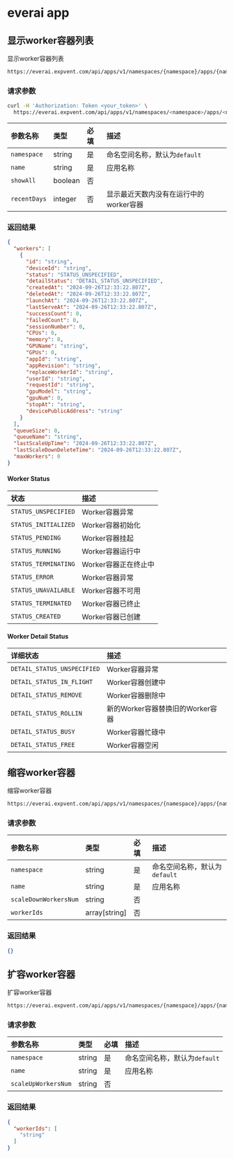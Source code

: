 # everai app

## 显示worker容器列表

显示worker容器列表

```bash
https://everai.expvent.com/api/apps/v1/namespaces/{namespace}/apps/{name}/workers
```

### 请求参数

```bash
curl -H 'Authorization: Token <your_token>' \
  https://everai.expvent.com/api/apps/v1/namespaces/<namespace>/apps/<name>/workers
```

|参数名称 |类型 |必填 |描述 |
|:-------------- |:--------------|:--------------|:--------------|
|`namespace` | string|是|命名空间名称，默认为`default`|
|`name` | string|是|应用名称|
|`showAll`   |boolean |否||
|`recentDays`  |integer |否|显示最近天数内没有在运行中的worker容器|

### 返回结果

```json
{
  "workers": [
    {
      "id": "string",
      "deviceId": "string",
      "status": "STATUS_UNSPECIFIED",
      "detailStatus": "DETAIL_STATUS_UNSPECIFIED",
      "createdAt": "2024-09-26T12:33:22.807Z",
      "deletedAt": "2024-09-26T12:33:22.807Z",
      "launchAt": "2024-09-26T12:33:22.807Z",
      "lastServeAt": "2024-09-26T12:33:22.807Z",
      "successCount": 0,
      "failedCount": 0,
      "sessionNumber": 0,
      "CPUs": 0,
      "memory": 0,
      "GPUName": "string",
      "GPUs": 0,
      "appId": "string",
      "appRevision": "string",
      "replaceWorkerId": "string",
      "userId": "string",
      "requestId": "string",
      "gpuModel": "string",
      "gpuNum": 0,
      "stopAt": "string",
      "devicePublicAddress": "string"
    }
  ],
  "queueSize": 0,
  "queueName": "string",
  "lastScaleUpTime": "2024-09-26T12:33:22.807Z",
  "lastScaleDownDeleteTime": "2024-09-26T12:33:22.807Z",
  "maxWorkers": 0
}
```

#### Worker Status

|状态 |描述 |
|:-------------- |:--------------|
|`STATUS_UNSPECIFIED` | Worker容器异常 |
|`STATUS_INITIALIZED` |Worker容器初始化 |
|`STATUS_PENDING` |Worker容器挂起 |
|`STATUS_RUNNING` |Worker容器运行中 |
|`STATUS_TERMINATING` |Worker容器正在终止中 |
|`STATUS_ERROR` |Worker容器异常 |
|`STATUS_UNAVAILABLE` |Worker容器不可用|
|`STATUS_TERMINATED` |Worker容器已终止|
|`STATUS_CREATED` |Worker容器已创建 |

#### Worker Detail Status

|详细状态 |描述 |
|:-------------- |:--------------|
|`DETAIL_STATUS_UNSPECIFIED` |Worker容器异常|
|`DETAIL_STATUS_IN_FLIGHT` |Worker容器创建中|
|`DETAIL_STATUS_REMOVE` |Worker容器删除中|
|`DETAIL_STATUS_ROLLIN` |新的Worker容器替换旧的Worker容器|
|`DETAIL_STATUS_BUSY` |Worker容器忙碌中|
|`DETAIL_STATUS_FREE` |Worker容器空闲|

## 缩容worker容器

缩容worker容器

```bash
https://everai.expvent.com/api/apps/v1/namespaces/{namespace}/apps/{name}/workers:scale-down
```

### 请求参数

|参数名称 |类型 |必填 |描述 |
|:-------------- |:--------------|:--------------|:--------------|
|`namespace` | string|是|命名空间名称，默认为`default`|
|`name` | string|是|应用名称|
|`scaleDownWorkersNum`   |string |否||
|`workerIds`  |array[string] |否||

### 返回结果

```json
{}
```

## 扩容worker容器

扩容worker容器

```bash
https://everai.expvent.com/api/apps/v1/namespaces/{namespace}/apps/{name}/workers:scale-up
```

### 请求参数

|参数名称 |类型 |必填 |描述 |
|:-------------- |:--------------|:--------------|:--------------|
|`namespace` | string|是|命名空间名称，默认为`default`|
|`name` | string|是|应用名称|
|`scaleUpWorkersNum`   |string |否||

### 返回结果

```json
{
  "workerIds": [
    "string"
  ]
}
```